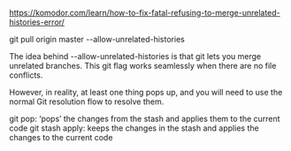 https://komodor.com/learn/how-to-fix-fatal-refusing-to-merge-unrelated-histories-error/

git pull origin master --allow-unrelated-histories

The idea behind --allow-unrelated-histories is that git lets you merge unrelated branches. This git flag works seamlessly when there are no file conflicts.

However, in reality, at least one thing pops up, and you will need to use the normal Git resolution flow to resolve them.

git pop: ‘pops’ the changes from the stash and applies them to the current code
git stash apply: keeps the changes in the stash and applies the changes to the current code